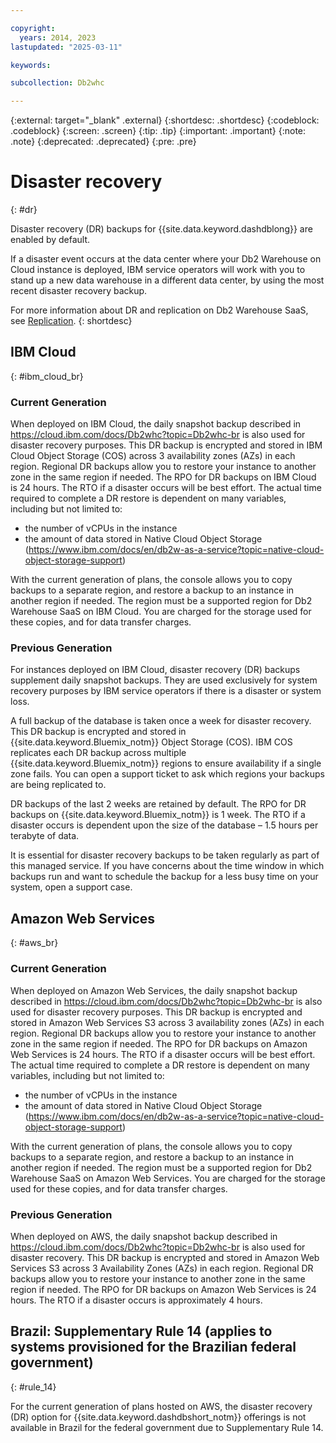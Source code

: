 ```yaml
---

copyright:
  years: 2014, 2023
lastupdated: "2025-03-11"

keywords:

subcollection: Db2whc

---
```


<!-- Attribute definitions --> 
{:external: target="_blank" .external}
{:shortdesc: .shortdesc}
{:codeblock: .codeblock}
{:screen: .screen}
{:tip: .tip}
{:important: .important}
{:note: .note}
{:deprecated: .deprecated}
{:pre: .pre}

# Disaster recovery
{: #dr}

Disaster recovery (DR) backups for {{site.data.keyword.dashdblong}} are enabled by default.

If a disaster event occurs at the data center where your Db2 Warehouse on Cloud instance is deployed, IBM service operators will work with you to stand up a new data warehouse in a different data center, by using the most recent disaster recovery backup.

For more information about DR and replication on Db2 Warehouse SaaS, see [Replication](https://www.ibm.com/support/knowledgecenter/SS6NHC/com.ibm.swg.im.dashdb.idrca.doc/overview/ovu-db2woc.html).
{: shortdesc}

## IBM Cloud
{: #ibm_cloud_br}

### Current Generation

When deployed on IBM Cloud, the daily snapshot backup described in https://cloud.ibm.com/docs/Db2whc?topic=Db2whc-br is also used for disaster recovery purposes. This DR backup is encrypted and stored in IBM Cloud Object Storage (COS) across 3 availability zones (AZs) in each region. Regional DR backups allow you to restore your instance to another zone in the same region if needed. The RPO for DR backups on IBM Cloud is 24 hours. The RTO if a disaster occurs will be best effort. The actual time required to complete a DR restore is dependent on many variables, including but not limited to:

 * the number of vCPUs in the instance
 * the amount of data stored in Native Cloud Object Storage (https://www.ibm.com/docs/en/db2w-as-a-service?topic=native-cloud-object-storage-support)

With the current generation of plans, the console allows you to copy backups to a separate region, and restore a backup to an instance in another region if needed. The region must be a supported region for Db2 Warehouse SaaS on IBM Cloud. You are charged for the storage used for these copies, and for data transfer charges.

### Previous Generation

For instances deployed on IBM Cloud, disaster recovery (DR) backups supplement daily snapshot backups. They are used exclusively for system recovery purposes by IBM service operators if there is a disaster or system loss.

A full backup of the database is taken once a week for disaster recovery. This DR backup is encrypted and stored in {{site.data.keyword.Bluemix_notm}} Object Storage (COS). IBM COS replicates each DR backup across multiple {{site.data.keyword.Bluemix_notm}} regions to ensure availability if a single zone fails. You can open a support ticket to ask which regions your backups are being replicated to.

DR backups of the last 2 weeks are retained by default. The RPO for DR backups on {{site.data.keyword.Bluemix_notm}} is 1 week. The RTO if a disaster occurs is dependent upon the size of the database – 1.5 hours per terabyte of data.

It is essential for disaster recovery backups to be taken regularly as part of this managed service. If you have concerns about the time window in which backups run and want to schedule the backup for a less busy time on your system, open a support case.

## Amazon Web Services
{: #aws_br}

### Current Generation

When deployed on Amazon Web Services, the daily snapshot backup described in https://cloud.ibm.com/docs/Db2whc?topic=Db2whc-br is also used for disaster recovery purposes. This DR backup is encrypted and stored in Amazon Web Services S3 across 3 availability zones (AZs) in each region. Regional DR backups allow you to restore your instance to another zone in the same region if needed. The RPO for DR backups on Amazon Web Services is 24 hours. The RTO if a disaster occurs will be best effort. The actual time required to complete a DR restore is dependent on many variables, including but not limited to:

 * the number of vCPUs in the instance
 * the amount of data stored in Native Cloud Object Storage (https://www.ibm.com/docs/en/db2w-as-a-service?topic=native-cloud-object-storage-support)

With the current generation of plans, the console allows you to copy backups to a separate region, and restore a backup to an instance in another region if needed. The region must be a supported region for Db2 Warehouse SaaS on Amazon Web Services. You are charged for the storage used for these copies, and for data transfer charges.

### Previous Generation

When deployed on AWS, the daily snapshot backup described in https://cloud.ibm.com/docs/Db2whc?topic=Db2whc-br is also used for disaster recovery. This DR backup is encrypted and stored in Amazon Web Services S3 across 3 Availability Zones (AZs) in each region. Regional DR backups allow you to restore your instance to another zone in the same region if needed. The RPO for DR backups on Amazon Web Services is 24 hours. The RTO if a disaster occurs is approximately 4 hours.

## **Brazil: Supplementary Rule 14** (applies to systems provisioned for the Brazilian federal government)
{: #rule_14}

For the current generation of plans hosted on AWS, the disaster recovery (DR) option for {{site.data.keyword.dashdbshort_notm}} offerings is not available in Brazil for the federal government due to Supplementary Rule 14.

